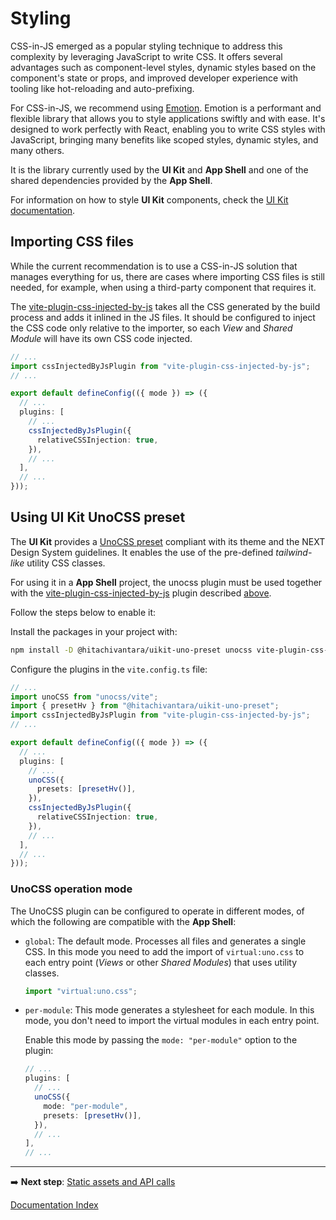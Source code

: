 # Styling

CSS-in-JS emerged as a popular styling technique to address this complexity by leveraging JavaScript to write CSS. It offers several advantages such as component-level styles, dynamic styles based on the component's state or props, and improved developer experience with tooling like hot-reloading and auto-prefixing.

For CSS-in-JS, we recommend using [Emotion](https://emotion.sh/docs/introduction). Emotion is a performant and flexible library that allows you to style applications swiftly and with ease. It's designed to work perfectly with React, enabling you to write CSS styles with JavaScript, bringing many benefits like scoped styles, dynamic styles, and many others.

It is the library currently used by the **UI Kit** and **App Shell** and one of the shared dependencies provided by the **App Shell**.

For information on how to style **UI Kit** components, check the [UI Kit documentation](https://lumada-design.github.io/uikit/master/?path=/docs/guides-styling--inline-styles).

## Importing CSS files

While the current recommendation is to use a CSS-in-JS solution that manages everything for us, there are cases where importing CSS files is still needed, for example, when using a third-party component that requires it.

The [vite-plugin-css-injected-by-js](https://github.com/marco-prontera/vite-plugin-css-injected-by-js) takes all the CSS generated by the build process and adds it inlined in the JS files. It should be configured to inject the CSS code only relative to the importer, so each _View_ and _Shared Module_ will have its own CSS code injected.

```typescript
// ...
import cssInjectedByJsPlugin from "vite-plugin-css-injected-by-js";
// ...

export default defineConfig(({ mode }) => ({
  // ...
  plugins: [
    // ...
    cssInjectedByJsPlugin({
      relativeCSSInjection: true,
    }),
    // ...
  ],
  // ...
}));
```

## Using UI Kit UnoCSS preset

The **UI Kit** provides a [UnoCSS preset](https://github.com/lumada-design/hv-uikit-react/tree/master/packages/uno-preset) compliant with its theme and the NEXT Design System guidelines. It enables the use of the pre-defined _tailwind-like_ utility CSS classes.

For using it in a **App Shell** project, the unocss plugin must be used together with the [vite-plugin-css-injected-by-js](https://github.com/marco-prontera/vite-plugin-css-injected-by-js) plugin described [above](#importing-css-files).

Follow the steps below to enable it:

Install the packages in your project with:

```sh
npm install -D @hitachivantara/uikit-uno-preset unocss vite-plugin-css-injected-by-js
```

Configure the plugins in the `vite.config.ts` file:

```typescript
// ...
import unoCSS from "unocss/vite";
import { presetHv } from "@hitachivantara/uikit-uno-preset";
import cssInjectedByJsPlugin from "vite-plugin-css-injected-by-js";
// ...

export default defineConfig(({ mode }) => ({
  // ...
  plugins: [
    // ...
    unoCSS({
      presets: [presetHv()],
    }),
    cssInjectedByJsPlugin({
      relativeCSSInjection: true,
    }),
    // ...
  ],
  // ...
}));
```

### UnoCSS operation mode

The UnoCSS plugin can be configured to operate in different modes, of which the following are compatible with the **App Shell**:

- `global`: The default mode. Processes all files and generates a single CSS. In this mode you need to add the import of `virtual:uno.css` to each entry point (_Views_ or other _Shared Modules_) that uses utility classes.

  ```typescript
  import "virtual:uno.css";
  ```

- `per-module`: This mode generates a stylesheet for each module. In this mode, you don't need to import the virtual modules in each entry point.

  Enable this mode by passing the `mode: "per-module"` option to the plugin:

  ```typescript
  // ...
  plugins: [
    // ...
    unoCSS({
      mode: "per-module",
      presets: [presetHv()],
    }),
    // ...
  ],
  // ...
  ```

---

➡️ **Next step**: [Static assets and API calls](./assets-and-apis.md)

[Documentation Index](./README.md)
